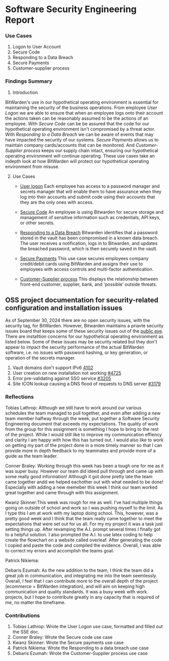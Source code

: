 # Software Security Engineering Report

### Use Cases

  1. Logon to User Account
  2. Secure Code
  3. Responding to a Data Breach
  4. Secure Payments
  5. Customer-supplier process

### Findings Summary

  1. Introduction

BitWarden's use in our hypothetical operating environment is essential for maintaining the security of the business operations. From employee *User Logon* we are able to ensure that when an employee logs onto their account the actions taken can be reasonably assumed to be the actions of an employee. With *Secure Code* can be be assured that the code for our hypothetical operating environment isn't compromised by a threat actor. With *Responding to a Data Breach* we can be aware of events that may have impacted the security of our systems. *Secure Payments* allows us to maintain company cards/accounts that can be monitored. And *Customer-Supplier process* keeps our supply chain intact, ensuring our hypothetical operating environment will continue operating. These use cases take an indepth look at how BitWarden will protect our hypothetical operating environment from misuse.

  2. Use Cases

     * [User logon](https://github.com/PatrickBN/CYBR8420_Team5/blob/main/Use%20case%20drafts/SSE%20User%20logon/Use%20case%20user%20logon%20Doc.md)
           Each employee has access to a password manager and secrets manager that will enable them to have assurance when they log into their accounts and submit code using their accounts that they are the only ones with access.
       
     * [Secure Code](https://github.com/PatrickBN/CYBR8420_Team5/blob/main/Use%20case%20drafts/SEE%20SecureCode/Secure%20code%20Doc.md)
           An employee is using Bitwarden for secure storage and management of sensitive information such as credentials, API keys, or other secrets.
     * [Responding to a Data Breach](https://github.com/PatrickBN/CYBR8420_Team5/blob/main/Use%20case%20drafts/SSE_Responding_to_a_Data_Breach_Alert/Use_Case_Doc.md)
           Bitwarden identifies that a password stored in the vault has been compromised in a known data breach. The user receives a notification, logs in to Bitwarden, and updates the breached password, which is then securely saved in the vault.
     * [Secure Payments](https://github.com/PatrickBN/CYBR8420_Team5/blob/main/Use%20case%20drafts/SSE%20Secure%20Payments/Secure%20Payments.md)
           This use case secures employees company credit/debit cards using BitWarden and assigns their use to employees with access controls and multi-factor authentication.
     * [Customer-Supplier process](https://github.com/PatrickBN/CYBR8420_Team5/blob/main/Use%20case%20drafts/SSE%20Customer%20Supplier/Customer_Supplier%20Doc.md) 
           This displays the relationship between front-end customer, supplier, bank, and 'possible' outside threats.
## OSS project documentation for security-related configuration and installation issues

  As of September 30, 2024 there are no open security issues, with the security tag, for BitWarden. However, Bitwarden maintains a priavte security issues board that keeps some of these security issues out of the [public eye](https://hackerone.com/bitwarden?type=team). There are installtion concerns for our hypothetical operating environment as listed below. Some of these issues may be security related but they don't appear to impact the security performance of the actual BitWarden software, i.e. no issues with password hashing, or key generation, or operation of the secrets manager.   

  1. Vault domains don't support IPv6 [4102](https://github.com/bitwarden/server/issues/4102)
  2. User creation on new installation not working [#4725](https://github.com/bitwarden/server/issues/4725)
  3. Error pre-validating against SSO service [#3205](https://github.com/bitwarden/server/issues/3205)
  4. Site ICON lookup causing a DNS flood of requests to DNS server [#3179](https://github.com/bitwarden/server/issues/3179)

### Reflections

Tobias Lathrop: Although we still have to work around our various schedules the team managed to pull together, and even after adding a new team member halfway through the week, put together a Software Security Engineering document that exceeds my expectations. The quality of work from the group for this assignment is something I hope to bring to the rest of the project. While I would still like to improve my communication effiency and clarity I am happy with how this has turned out. I would also like to work on getting my part of the project done in a more timely manner so that I can provide more in depth feedback to my teammates and provide more of a guide as the team leader.

Conner Braley: Working through this week has been a tough one for me as it was super busy. However our team did ideed pull through and came up with some really good information! Although it got done pretty late the team came together andd we helped eachother out with  what needed to be done! Especially with adding a new memeber this week I think our team worked great together and came through with this assignment.

Kwanz Skinner:This week was rough for me as well. I’ve had multiple things going on outside of school and work so I was pushing myself to the limit. As I type this I am at work with my laptop doing school. This, however, was a pretty good week and I think that the team really came together to meet the expectations that were set out for us all. For my my project it was a task just setting things up. After revamping the A.I. prompt several times I finally got to a helpful solution. I also prompted the A.I. to use latex coding to help create the flowchart on a website called overleaf. After generating the code I copied and paste the code and compiled the evidence. Overall, I was able to correct my errors and accomplish the teams goal.

Patrick Nikiema:

Debaris Ezumah: As the new addition to the team, I think the team did a great job in communication, and integrating me into the team seemlessly. Overall, I feel that I can contribute more to the overall depth of the project (ecommerce + BitWarden integration), and will aim on keeping high communication and quality standards. It was a busy week with work projects, but I hope to contribute greatly in any capacity that is required of me, no matter the timeframe.

### Contributions

  1. Tobias Lathrop: Wrote the User Logon use case, formatted and filled out the SSE doc.
  2. Conner Braley: Wrote the Secure code use case
  3. Kwanz Skinner: Wrote the Secure payments use case
  4. Patrick Nikiema: Wrote the Responding to a data breach use case
  5. Debaris Ezumah: Wrote the Customer-Supplier process use case
